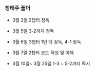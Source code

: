 ### 정태주 폴더

* 3월 2일 2챕터 정독

* 3월 5일 3-2까지 정독

* 3월 6일 3챕터 1번 더 정독, 4-1 정독

* 3월 7일 2챕터 코드 작성 및 이해

* 3월 10일~ 3월 25일 1-3 ~ 5-2까지 독서
